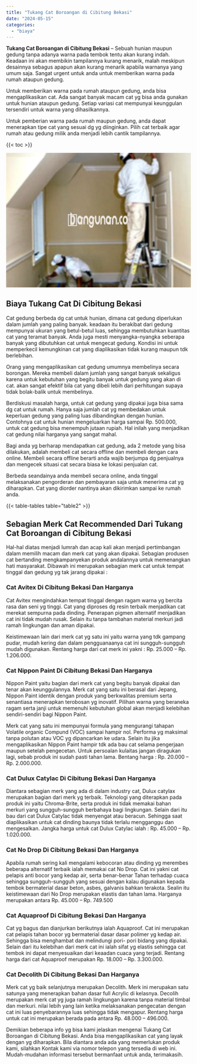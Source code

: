 ```yaml
---
title: "Tukang Cat Boroangan di Cibitung Bekasi"
date: "2024-05-15"
categories: 
  - "biaya"
---
```


**Tukang Cat Boroangan di Cibitung Bekasi** – Sebuah hunian maupun gedung tanpa adanya warna pada tembok tentu akan kurang indah. Keadaan ini akan membikin tampilannya kurang menarik, malah meskipun desainnya sebagus apapun akan kurang menarik apabila warnanya yang umum saja. Sangat urgent untuk anda untuk memberikan warna pada rumah ataupun gedung.

Untuk memberikan warna pada rumah ataupun gedung, anda bisa mengaplikasikan cat. Ada sangat banyak macam cat yg bisa anda gunakan untuk hunian ataupun gedung. Setiap variasi cat mempunyai keunggulan tersendiri untuk warna yang dihasilkannya.

Untuk pemberian warna pada rumah maupun gedung, anda dapat menerapkan tipe cat yang sesuai dg yg diinginkan. Pilih cat terbaik agar rumah atau gedung milik anda menjadi lebih cantik tampilannya.

{{< toc >}}

![Tukang Cat Boroangan di Cibitung Bekasi](/images/jasa-cat-murah29.png)

## Biaya Tukang Cat Di Cibitung Bekasi

Cat gedung berbeda dg cat untuk hunian, dimana cat gedung diperlukan dalam jumlah yang paling banyak. keadaan itu berakibat dari gedung mempunyai ukuran yang betul-betul luas, sehingga membutuhkan kuantitas cat yang teramat banyak. Anda juga mesti menyangka-nyangka seberapa banyak yang dibutuhkan cat untuk mengecat gedung. Kondisi ini untuk memperkecil kemungkinan cat yang diaplikasikan tidak kurang maupun tdk berlebihan.

Orang yang mengaplikasikan cat gedung umumnya membelinya secara borongan. Mereka membeli dalam jumlah yang sangat banyak sekaligus karena untuk kebutuhan yang begitu banyak untuk gedung yang akan di cat. akan sangat efektif bila cat yang dibeli lebih dari perhitungan supaya tidak bolak-balik untuk membelinya.

Berdiskusi masalah harga, untuk cat gedung yang dipakai juga bisa sama dg cat untuk rumah. Hanya saja jumlah cat yg membedakan untuk keperluan gedung yang paling luas dibandingkan dengan hunian. Contohnya cat untuk hunian mengeluarkan harga sampai Rp. 500.000, untuk cat gedung bisa menempuh jutaan rupiah. Hal inilah yang menjadikan cat gedung nilai harganya yang sangat mahal.

Bagi anda yg berharap mendapatkan cat gedung, ada 2 metode yang bisa dilakukan, adalah membeli cat secara offline dan membeli dengan cara online. Membeli secara offline berarti anda wajib berjumpa dg penjualnya dan mengecek situasi cat secara biasa ke lokasi penjualan cat.

Berbeda seandainya anda membeli secara online, anda tinggal melaksanakan pengorderan dan pembayaran saja untuk menerima cat yg diharapkan. Cat yang diorder nantinya akan dikirimkan sampai ke rumah anda.

{{< table-tables table="table2" >}}

## Sebagian Merk Cat Recommended Dari Tukang Cat Boroangan di Cibitung Bekasi

Hal-hal diatas menjadi lumrah dan acap kali akan menjadi pertimbangan dalam memilih macam dan merk cat yang akan dipakai. Sebagian produsen cat bertanding mengkampanyekan produk andalannya untuk memenangkan hati masyarakat. Dibawah ini merupakan sebagian merk cat untuk tempat tinggal dan gedung yg tak jarang dipakai :

### Cat Avitex Di Cibitung Bekasi Dan Harganya

Cat Avitex mengindahkan tempat tinggal dengan ragam warna yg bercita rasa dan seni yg tinggi. Cat yang diproses dg resin terbaik menjadikan cat merekat sempurna pada dinding. Penerapan pigmen alternatif menjadikan cat ini tidak mudah rusak. Selain itu tanpa tambahan material merkuri jadi ramah lingkungan dan aman dipakai.

Keistimewaan lain dari merk cat yg satu ini yaitu warna yang tdk gampang pudar, mudah kering dan dalam pengguanaanya cat ini sungguh-sungguh mudah digunakan. Rentang harga dari cat merk ini yakni : Rp. 25.000 – Rp. 1.206.000.

### Cat Nippon Paint Di Cibitung Bekasi Dan Harganya

Nippon Paint yaitu bagian dari merk cat yang begitu banyak dipakai dan tenar akan keunggulannya. Merk cat yang satu ini berasal dari Jepang, Nippon Paint identik dengan produk yang berkwalitas premium serta senantiasa menerapkan terobosan yg inovatif. Pilihan warna yang beraneka ragam serta janji untuk memenuhi kebutuhan global akan menjadi kelebihan sendiri-sendiri bagi Nippon Paint.

Merk cat yang satu ini mempunyai formula yang mengurangi tahapan Volatile organic Compund (VOC) sampai hampir nol. Performa yg maksimal tanpa polutan atau VOC yg dipancarkan ke udara. Selain itu jika mengaplikasikan Nippon Paint hampir tdk ada bau cat selama pengerjaan maupun setelah pengecetan. Untuk persoalan kulaitas jangan diragukan lagi, sebab produk ini sudah pasti tahan lama. Bentang harga : Rp. 20.000 – Rp. 2.000.000.

### Cat Dulux Catylac Di Cibitung Bekasi Dan Harganya

Diantara sebagian merk yang ada di dalam industry cat, Dulux catylax merupakan bagian dari merk yg terbaik. Teknologi yang diterapkan pada produk ini yaitu Chroma-Brite, serta produk ini tidak memakai bahan merkuri yang sungguh-sungguh berbahaya bagi lingkungan. Selain dari itu bau dari cat Dulux Catylac tidak menyengat atau beracun. Sehingga saat diaplikasikan untuk cat dinding baunya tidak terlalu mengganggu dan mengesalkan. Jangka harga untuk cat Dulux Catylac ialah : Rp. 45.000 – Rp. 1.020.000.

### Cat No Drop Di Cibitung Bekasi Dan Harganya

Apabila rumah sering kali mengalami kebocoran atau dinding yg merembes beberapa alternatif terbaik ialah memakai cat No Drop. Cat ini yakni cat pelapis anti bocor yang kedap air, serta benar-benar Tahan terhadap cuaca sehingga sungguh-sungguh yang sesuai dengan kalau digunakan kepada tembok bermaterial dasar beton, asbes, galvanis bahkan terakota. Sealin itu keistimewaan dari No Drop merupakan elastis dan tahan lama. Harganya merupakan antara Rp. 45.000 – Rp. 749.500

### Cat Aquaproof Di Cibitung Bekasi Dan Harganya

Cat yg bagus dan dianjurkan berikutnya ialah Aquaproof. Cat ini merupakan cat pelapis tahan bocor yg bermaterial dasar dasar polimer yg kedap air. Sehingga bisa menghambat dan melindungi pori- pori bidang yang dipakai. Selain dari itu kelebihan dari merk cat ini ialah sifat yg elastis sehingga cat tembok ini dapat menyesuaikan dari keaadan cuaca yang terjadi. Rentang harga dari cat Aquaproof merupakan Rp. 18.000 – Rp. 3.300.000.

### Cat Decolith Di Cibitung Bekasi Dan Harganya

Merk cat yg baik selanjutnya merupakan Decolith. Merk ini merupakan satu satunya yang menerapkan bahan dasar full Acrylic di kelasnya. Decolih merupakan merk cat yg juga ramah lingkungan karena tanpa material timbal dan merkuri. nilai lebih yang lain ketika melaksanakan pengecatan dengan cat ini luas penyebarannya luas sehingga tidak mengapur. Rentang harga untuk cat ini merupakan berada pada antara Rp. 48.000 – 496.000.

Demikian beberapa info yg bisa kami jelaskan mengenai Tukang Cat Boroangan di Cibitung Bekasi. Anda bisa mengaplikasikan cat yang layak dengan yg diharapkan. Bila diantara anda ada yang memerlukan produk kami, silahkan Kontak kami via nomor telepon yang tersedia di web ini. Mudah-mudahan informasi tersebut bermanfaat untuk anda, terimakasih.
